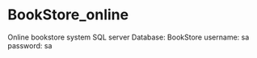 # BookStore_online
Online bookstore system
SQL server
Database: BookStore
  username: sa
  password: sa

